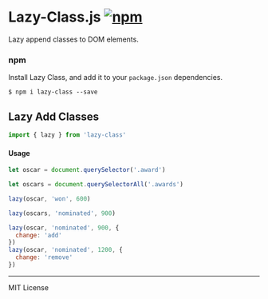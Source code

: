 # Lazy-Class.js  [![npm](https://img.shields.io/npm/v/lazy-class.svg?maxAge=2592000)](https://www.npmjs.com/package/lazy-class)


Lazy append classes to DOM elements.

### npm

Install Lazy Class, and add it to your `package.json` dependencies.

```
$ npm i lazy-class --save
```


## Lazy Add Classes

```javascript
import { lazy } from 'lazy-class'
```

#### Usage

```javascript
let oscar = document.querySelector('.award')

let oscars = document.querySelectorAll('.awards')

lazy(oscar, 'won', 600)

lazy(oscars, 'nominated', 900)
```

```javascript
lazy(oscar, 'nominated', 900, {
  change: 'add'
})
lazy(oscar, 'nominated', 1200, {
  change: 'remove'
})
```

* * *
 MIT License
